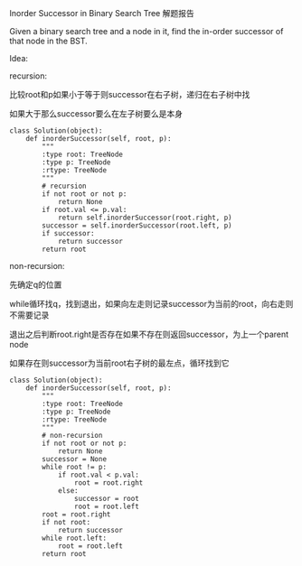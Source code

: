 Inorder Successor in Binary Search Tree 解题报告

Given a binary search tree and a node in it, find the in-order successor of that node in the BST.

Idea:

recursion: 

比较root和p如果小于等于则successor在右子树，递归在右子树中找

如果大于那么successor要么在左子树要么是本身

```
class Solution(object):
    def inorderSuccessor(self, root, p):
        """
        :type root: TreeNode
        :type p: TreeNode
        :rtype: TreeNode
        """
        # recursion
        if not root or not p:
            return None
        if root.val <= p.val:
            return self.inorderSuccessor(root.right, p)
        successor = self.inorderSuccessor(root.left, p)
        if successor:
            return successor
        return root
```

non-recursion:

先确定q的位置

while循环找q，找到退出，如果向左走则记录successor为当前的root，向右走则不需要记录

退出之后判断root.right是否存在如果不存在则返回successor，为上一个parent node

如果存在则successor为当前root右子树的最左点，循环找到它

```
class Solution(object):
    def inorderSuccessor(self, root, p):
        """
        :type root: TreeNode
        :type p: TreeNode
        :rtype: TreeNode
        """
        # non-recursion
        if not root or not p:
            return None
        successor = None
        while root != p:
            if root.val < p.val:
                root = root.right
            else:
                successor = root
                root = root.left
        root = root.right
        if not root:
            return successor
        while root.left:
            root = root.left
        return root
```



